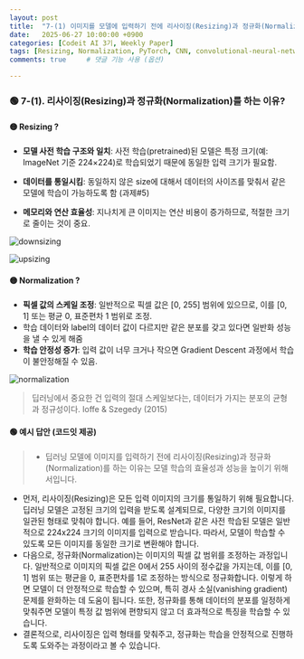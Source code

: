 ```yaml
---
layout: post
title:  "7-(1) 이미지를 모델에 입력하기 전에 리사이징(Resizing)과 정규화(Normalization)를 하는 이유는 무엇인가요?"
date:   2025-06-27 10:00:00 +0900
categories: [Codeit AI 3기, Weekly Paper]
tags: [Resizing, Normalization, PyTorch, CNN, convolutional-neural-network, Deep Learning, AI, Computer Vision]
comments: true     # 댓글 기능 사용 (옵션)

---
```



### 🟢 7-(1). 리사이징(Resizing)과 정규화(Normalization)를 하는 이유?

#### 🟡 Resizing ?

- **모델 사전 학습 구조와 일치**: 사전 학습(pretrained)된 모델은 특정 크기(예: ImageNet 기준 224×224)로 학습되었기 때문에 동일한 입력 크기가 필요함.

- **데이터를 통일시킴**: 동일하지 않은 size에 대해서 데이터의 사이즈를 맞춰서 같은 모델에 학습이 가능하도록 함 (과제#5)

- **메모리와 연산 효율성**: 지나치게 큰 이미지는 연산 비용이 증가하므로, 적절한 크기로 줄이는 것이 중요.

![downsizing](https://lh7-rt.googleusercontent.com/docsz/AD_4nXdiIquu-HG9VOvRkRF77oQTAVo5zrqyMiqv_nNjD0s-cdITDyRABRZUZ3uJkdsj2QbfWkIUSXwbQ9HfNOoGeuvkB1mQpkbZegs3Zw9pArtr4nU1ObwgJ40z-ZOIsrlZomPAEvDnHISXZFd1CHcZb2v_ombo3fXtB3U49VYpaEi_qc4eGFWXPDs?key=uEmuBJpB05J9QlNdDSHDGw)


![upsizing](https://lh7-rt.googleusercontent.com/docsz/AD_4nXebc5xxGUkDgO9Rfp_78VuVw5Ms6wcF684ACgz6wukyKRxFxQOERHS56uNUvmKCWNmDpaNNXzqrSUgzNX2dnSoWdhCO-YEkH77dmvwTKFjjMbn4CmlqfZaz59LZafP3kX88CTqyQ0blKH1RGc_epRli_luq891cwC6CzEwQ5WgEIPPDdwttgw?key=uEmuBJpB05J9QlNdDSHDGw)



#### 🟡 Normalization ?
- **픽셀 값의 스케일 조정**: 일반적으로 픽셀 값은 [0, 255] 범위에 있으므로, 이를 [0, 1] 또는 평균 0, 표준편차 1 범위로 조정.
- 학습 데이터와 label의 데이터 값이 다르지만 같은 분포를 갖고 있다면 일반화 성능을 낼 수 있게 해줌
- **학습 안정성 증가**: 입력 값이 너무 크거나 작으면 Gradient Descent 과정에서 학습이 불안정해질 수 있음.

![normalization](https://i.ytimg.com/vi/HRsCGOUgiGA/maxresdefault.jpg)
> 딥러닝에서 중요한 건 입력의 절대 스케일보다는, 데이터가 가지는 분포의 균형과 정규성이다.
 Ioffe & Szegedy (2015)


#### 🟢 예시 답안 (코드잇 제공)
>  - 딥러닝 모델에 이미지를 입력하기 전에 리사이징(Resizing)과 정규화(Normalization)를 하는 이유는 모델 학습의 효율성과 성능을 높이기 위해서입니다.  
  - 먼저, 리사이징(Resizing)은 모든 입력 이미지의 크기를 통일하기 위해 필요합니다. 딥러닝 모델은 고정된 크기의 입력을 받도록 설계되므로, 다양한 크기의 이미지를 일관된 형태로 맞춰야 합니다. 예를 들어, ResNet과 같은 사전 학습된 모델은 일반적으로 224x224 크기의 이미지를 입력으로 받습니다. 따라서, 모델이 학습할 수 있도록 모든 이미지를 동일한 크기로 변환해야 합니다.  
  - 다음으로, 정규화(Normalization)는 이미지의 픽셀 값 범위를 조정하는 과정입니다. 일반적으로 이미지의 픽셀 값은 0에서 255 사이의 정수값을 가지는데, 이를 [0, 1] 범위 또는 평균을 0, 표준편차를 1로 조정하는 방식으로 정규화합니다. 이렇게 하면 모델이 더 안정적으로 학습할 수 있으며, 특히 경사 소실(vanishing gradient) 문제를 완화하는 데 도움이 됩니다. 또한, 정규화를 통해 데이터의 분포를 일정하게 맞춰주면 모델이 특정 값 범위에 편향되지 않고 더 효과적으로 특징을 학습할 수 있습니다.  
  - 결론적으로, 리사이징은 입력 형태를 맞춰주고, 정규화는 학습을 안정적으로 진행하도록 도와주는 과정이라고 볼 수 있습니다.